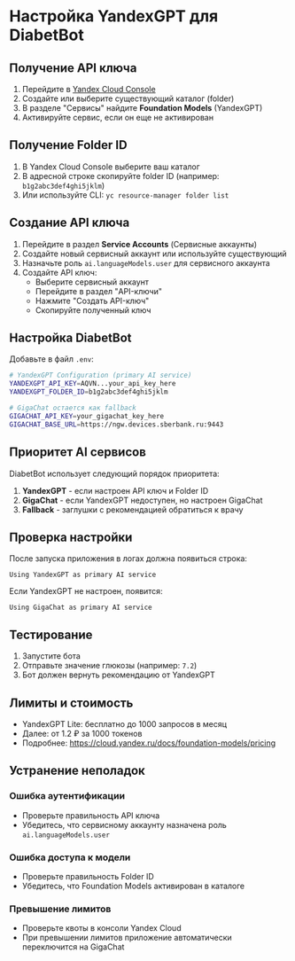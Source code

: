 # Настройка YandexGPT для DiabetBot

## Получение API ключа

1. Перейдите в [Yandex Cloud Console](https://console.cloud.yandex.ru/)
2. Создайте или выберите существующий каталог (folder)
3. В разделе "Сервисы" найдите **Foundation Models** (YandexGPT)
4. Активируйте сервис, если он еще не активирован

## Получение Folder ID

1. В Yandex Cloud Console выберите ваш каталог
2. В адресной строке скопируйте folder ID (например: `b1g2abc3def4ghi5jklm`)
3. Или используйте CLI: `yc resource-manager folder list`

## Создание API ключа

1. Перейдите в раздел **Service Accounts** (Сервисные аккаунты)
2. Создайте новый сервисный аккаунт или используйте существующий
3. Назначьте роль `ai.languageModels.user` для сервисного аккаунта
4. Создайте API ключ:
   - Выберите сервисный аккаунт
   - Перейдите в раздел "API-ключи"
   - Нажмите "Создать API-ключ"
   - Скопируйте полученный ключ

## Настройка DiabetBot

Добавьте в файл `.env`:

```bash
# YandexGPT Configuration (primary AI service)
YANDEXGPT_API_KEY=AQVN...your_api_key_here
YANDEXGPT_FOLDER_ID=b1g2abc3def4ghi5jklm

# GigaChat остается как fallback
GIGACHAT_API_KEY=your_gigachat_key_here
GIGACHAT_BASE_URL=https://ngw.devices.sberbank.ru:9443
```

## Приоритет AI сервисов

DiabetBot использует следующий порядок приоритета:

1. **YandexGPT** - если настроен API ключ и Folder ID
2. **GigaChat** - если YandexGPT недоступен, но настроен GigaChat
3. **Fallback** - заглушки с рекомендацией обратиться к врачу

## Проверка настройки

После запуска приложения в логах должна появиться строка:
```
Using YandexGPT as primary AI service
```

Если YandexGPT не настроен, появится:
```
Using GigaChat as primary AI service
```

## Тестирование

1. Запустите бота
2. Отправьте значение глюкозы (например: `7.2`)
3. Бот должен вернуть рекомендацию от YandexGPT

## Лимиты и стоимость

- YandexGPT Lite: бесплатно до 1000 запросов в месяц
- Далее: от 1.2 ₽ за 1000 токенов
- Подробнее: https://cloud.yandex.ru/docs/foundation-models/pricing

## Устранение неполадок

### Ошибка аутентификации
- Проверьте правильность API ключа
- Убедитесь, что сервисному аккаунту назначена роль `ai.languageModels.user`

### Ошибка доступа к модели
- Проверьте правильность Folder ID
- Убедитесь, что Foundation Models активирован в каталоге

### Превышение лимитов
- Проверьте квоты в консоли Yandex Cloud
- При превышении лимитов приложение автоматически переключится на GigaChat